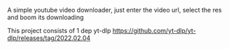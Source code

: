 A simple youtube video downloader, just enter the video url, select the res and boom its downloading

This project consists of 1 dep yt-dlp https://github.com/yt-dlp/yt-dlp/releases/tag/2022.02.04
